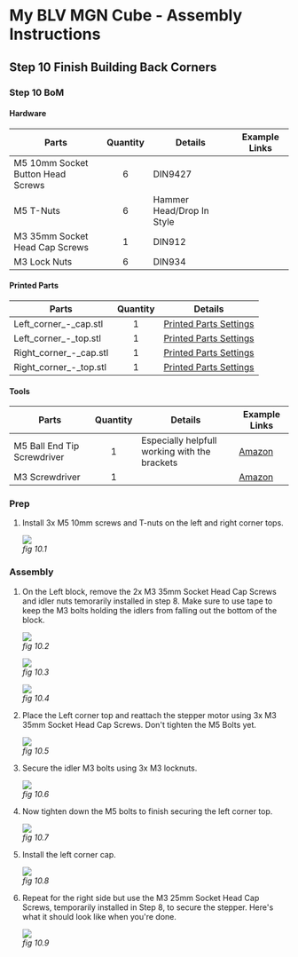 # My BLV MGN Cube - Assembly Instructions

## Step 10 Finish Building Back Corners

### Step 10 BoM

#### Hardware
| Parts     | Quantity | Details | Example Links |
|-----------|:--------:|---------|---------------|
| M5 10mm Socket Button Head Screws | 6 | DIN9427 | |
| M5 T-Nuts | 6 | Hammer Head/Drop In Style | |
| M3 35mm Socket Head Cap Screws | 1 | DIN912 | |
| M3 Lock Nuts | 6 | DIN934 | |

#### Printed Parts
| Parts     | Quantity | Details |
|-----------|:--------:|---------|
| Left_corner_-_cap.stl | 1 | [Printed Parts Settings](../partsSettings) |
| Left_corner_-_top.stl | 1 | [Printed Parts Settings](../partsSettings) |
| Right_corner_-_cap.stl | 1 | [Printed Parts Settings](../partsSettings) |
| Right_corner_-_top.stl | 1 | [Printed Parts Settings](../partsSettings) |

#### Tools
| Parts     | Quantity | Details | Example Links |
|-----------|:--------:|---------|---------------|
| M5 Ball End Tip Screwdriver | 1 | Especially helpfull working with the brackets | [Amazon](https://amzn.to/36TSnEy) |
| M3 Screwdriver | 1 | | [Amazon](https://amzn.to/3qNmEgs) |

### Prep
1. Install 3x M5 10mm screws and T-nuts on the left and right corner tops.

    ![](img/10-TopsWNuts.jpeg)\
    *fig 10.1*

### Assembly
1. On the Left block, remove the 2x M3 35mm Socket Head Cap Screws and idler nuts temorarily installed in step 8. Make sure to use tape to keep the M3 bolts holding the idlers from falling out the bottom of the block.

    ![](img/10-RemLIdlerNuts.jpeg)\
    *fig 10.2*

    ![](img/10-RemLStepperScrews.jpeg)\
    *fig 10.3*

    ![](img/10-RemNutSpacers.jpeg)\
    *fig 10.4*

2. Place the Left corner top and reattach the stepper motor using 3x M3 35mm Socket Head Cap Screws. Don't tighten the M5 Bolts yet.

    ![](img/10-LStepperScrews.jpeg)\
    *fig 10.5*

3. Secure the idler M3 bolts using 3x M3 locknuts.

    ![](img/10-LIdlerLockNuts.jpeg)\
    *fig 10.6*

4. Now tighten down the M5 bolts to finish securing the left corner top.

    ![](img/10-LTopM5.jpeg)\
    *fig 10.7*

5. Install the left corner cap.

    ![](img/10-LTopCap.jpeg)\
    *fig 10.8*

5. Repeat for the right side but use the M3 25mm Socket Head Cap Screws, temporarily installed in Step 8, to secure the stepper. Here's what it should look like when you're done.

    ![](img/10-FinalCorners.jpeg)\
    *fig 10.9*



